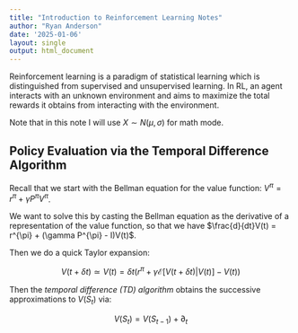 ```yaml
---
title: "Introduction to Reinforcement Learning Notes"
author: "Ryan Anderson"
date: '2025-01-06'
layout: single
output: html_document
---
```


Reinforcement learning is a paradigm of statistical learning which is distinguished from supervised and unsupervised learning. 
In RL, an agent interacts with an unknown environment and aims to maximize the total rewards it obtains from interacting with the environment.

Note that in this note I will use $X \sim N(\mu, \sigma)$ for math mode.

## Policy Evaluation via the Temporal Difference Algorithm

Recall that we start with the Bellman equation for the value function: $V^{\pi} = r^{\pi} + \gamma P^{\pi}V^{\pi}$.

We want to solve this by casting the Bellman equation as the derivative of a representation of the value function, so that we have $\frac{d}{dt}V(t) = r^{\pi} + (\gamma P^{\pi} - I)V(t)$.

Then we do a quick Taylor expansion:
```math
V(t+\delta t) \simeq V(t) = \delta t \left( r^{\pi} + \gamma \mathcal{E}[V(t+\delta t) | V(t)] - V(t) \right)
```



Then the _temporal difference (TD) algorithm_ obtains the successive approximations to $`V(S_t)`$ via:
```math
V(S_t) = V(S_{t-1}) + \partial_t
```
